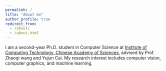 ```yaml
---
permalink: /
title: "About me"
author_profile: true
redirect_from: 
  - /about/
  - /about.html
---
```

I am a second-year Ph.D. student in Computer Science at [Institute of Computing Technology, Chinese Academy of Sciences](https://www.ict.ac.cn/), advised by Prof. Zhaoqi wang and Yujun Cai. My research interest includes computer vision, computer graphics, and machine learning.
